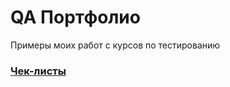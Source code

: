 # QA Портфолио
Примеры моих работ с курсов по тестированию
### [Чек-листы](https://github.com/Lstnt/QA/blob/main/%D0%A7%D0%B5%D0%BA-%D0%BB%D0%B8%D1%81%D1%82%20%D0%BE%D0%B1%D0%BB%D0%B0%D1%81%D1%82%D0%B8%20%D0%B4%D0%BB%D1%8F%20%D1%84%D0%BE%D1%80%D0%BC%D0%B0%D1%82%D0%B8%D1%80%D0%BE%D0%B2%D0%B0%D0%BD%D0%B8%D1%8F%20%D1%82%D0%B5%D0%BA%D1%81%D1%82%D0%B0.pdf) 

